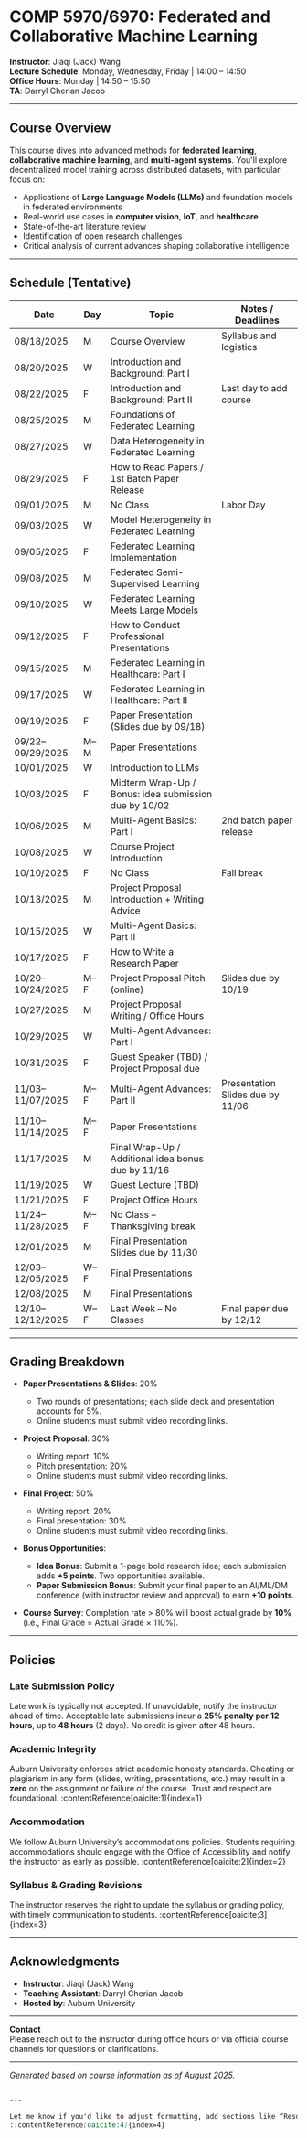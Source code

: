 # COMP 5970/6970: Federated and Collaborative Machine Learning

**Instructor**: Jiaqi (Jack) Wang  
**Lecture Schedule**: Monday, Wednesday, Friday | 14:00 – 14:50  
**Office Hours**: Monday | 14:50 – 15:50  
**TA**: Darryl Cherian Jacob

---

##  Course Overview

This course dives into advanced methods for **federated learning**, **collaborative machine learning**, and **multi-agent systems**. You'll explore decentralized model training across distributed datasets, with particular focus on:

- Applications of **Large Language Models (LLMs)** and foundation models in federated environments  
- Real-world use cases in **computer vision**, **IoT**, and **healthcare**  
- State-of-the-art literature review  
- Identification of open research challenges  
- Critical analysis of current advances shaping collaborative intelligence

---

## Schedule (Tentative)

| Date       | Day | Topic                                               | Notes / Deadlines                           |
|------------|-----|------------------------------------------------------|---------------------------------------------|
| 08/18/2025 | M   | Course Overview                                     | Syllabus and logistics                       |
| 08/20/2025 | W   | Introduction and Background: Part I                 |                                             |
| 08/22/2025 | F   | Introduction and Background: Part II                | Last day to add course                       |
| 08/25/2025 | M   | Foundations of Federated Learning                   |                                             |
| 08/27/2025 | W   | Data Heterogeneity in Federated Learning            |                                             |
| 08/29/2025 | F   | How to Read Papers / 1st Batch Paper Release        |                                             |
| 09/01/2025 | M   | No Class                                            | Labor Day                                   |
| 09/03/2025 | W   | Model Heterogeneity in Federated Learning           |                                             |
| 09/05/2025 | F   | Federated Learning Implementation                   |                                             |
| 09/08/2025 | M   | Federated Semi-Supervised Learning                  |                                             |
| 09/10/2025 | W   | Federated Learning Meets Large Models               |                                             |
| 09/12/2025 | F   | How to Conduct Professional Presentations           |                                             |
| 09/15/2025 | M   | Federated Learning in Healthcare: Part I            |                                             |
| 09/17/2025 | W   | Federated Learning in Healthcare: Part II           |                                             |
| 09/19/2025 | F   | Paper Presentation (Slides due by 09/18)            |                                             |
| 09/22–09/29/2025 | M–M | Paper Presentations                            |                                             |
| 10/01/2025 | W   | Introduction to LLMs                                |                                             |
| 10/03/2025 | F   | Midterm Wrap-Up / Bonus: idea submission due by 10/02 |                                           |
| 10/06/2025 | M   | Multi-Agent Basics: Part I                          | 2nd batch paper release                      |
| 10/08/2025 | W   | Course Project Introduction                         |                                             |
| 10/10/2025 | F   | No Class                                            | Fall break                                  |
| 10/13/2025 | M   | Project Proposal Introduction + Writing Advice      |                                             |
| 10/15/2025 | W   | Multi-Agent Basics: Part II                         |                                             |
| 10/17/2025 | F   | How to Write a Research Paper                       |                                             |
| 10/20–10/24/2025 | M–F | Project Proposal Pitch (online)                | Slides due by 10/19                         |
| 10/27/2025 | M   | Project Proposal Writing / Office Hours             |                                             |
| 10/29/2025 | W   | Multi-Agent Advances: Part I                        |                                             |
| 10/31/2025 | F   | Guest Speaker (TBD) / Project Proposal due          |                                             |
| 11/03–11/07/2025 | M–F | Multi-Agent Advances: Part II                 | Presentation Slides due by 11/06            |
| 11/10–11/14/2025 | M–F | Paper Presentations                            |                                             |
| 11/17/2025 | M   | Final Wrap-Up / Additional idea bonus due by 11/16  |                                             |
| 11/19/2025 | W   | Guest Lecture (TBD)                                 |                                             |
| 11/21/2025 | F   | Project Office Hours                                |                                             |
| 11/24–11/28/2025 | M–F | No Class – Thanksgiving break                |                                             |
| 12/01/2025 | M   | Final Presentation Slides due by 11/30              |                                             |
| 12/03–12/05/2025 | W–F | Final Presentations                            |                                             |
| 12/08/2025 | M   | Final Presentations                                 |                                             |
| 12/10–12/12/2025 | W–F | Last Week – No Classes                         | Final paper due by 12/12                    |

---

## Grading Breakdown

- **Paper Presentations & Slides**: 20%  
  - Two rounds of presentations; each slide deck and presentation accounts for 5%.  
  - Online students must submit video recording links.
- **Project Proposal**: 30%  
  - Writing report: 10%  
  - Pitch presentation: 20%  
  - Online students must submit video recording links.
- **Final Project**: 50%  
  - Writing report: 20%  
  - Final presentation: 30%  
  - Online students must submit video recording links.
- **Bonus Opportunities**:  
  - **Idea Bonus**: Submit a 1-page bold research idea; each submission adds **+5 points**. Two opportunities available.  
  - **Paper Submission Bonus**: Submit your final paper to an AI/ML/DM conference (with instructor review and approval) to earn **+10 points**.

- **Course Survey**: Completion rate > 80% will boost actual grade by **10%** (i.e., Final Grade = Actual Grade × 110%).

---

## Policies

### Late Submission Policy  
Late work is typically not accepted. If unavoidable, notify the instructor ahead of time. Acceptable late submissions incur a **25% penalty per 12 hours**, up to **48 hours** (2 days). No credit is given after 48 hours.

### Academic Integrity  
Auburn University enforces strict academic honesty standards. Cheating or plagiarism in any form (slides, writing, presentations, etc.) may result in a **zero** on the assignment or failure of the course. Trust and respect are foundational. :contentReference[oaicite:1]{index=1}

### Accommodation  
We follow Auburn University’s accommodations policies. Students requiring accommodations should engage with the Office of Accessibility and notify the instructor as early as possible. :contentReference[oaicite:2]{index=2}

### Syllabus & Grading Revisions  
The instructor reserves the right to update the syllabus or grading policy, with timely communication to students. :contentReference[oaicite:3]{index=3}

---

## Acknowledgments

- **Instructor**: Jiaqi (Jack) Wang  
- **Teaching Assistant**: Darryl Cherian Jacob  
- **Hosted by**: Auburn University  

---

**Contact**  
Please reach out to the instructor during office hours or via official course channels for questions or clarifications.

---

*Generated based on course information as of August 2025.*  
```markdown

---

Let me know if you'd like to adjust formatting, add sections like “Resources,” “Textbooks,” or “Communication Channels,” or tailor any policies or style elements!
::contentReference[oaicite:4]{index=4}
